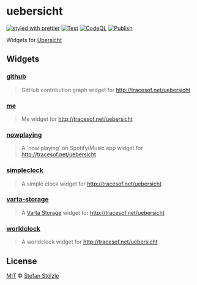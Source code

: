 # uebersicht

[![styled with prettier](https://img.shields.io/badge/styled_with-prettier-ff69b4.svg)](https://github.com/prettier/prettier) [![Test](https://github.com/stoe/uebersicht/workflows/Test/badge.svg)](https://github.com/stoe/uebersicht/actions/workflows/test.yml) [![CodeQL](https://github.com/stoe/uebersicht/actions/workflows/codeql.yml/badge.svg)](https://github.com/stoe/uebersicht/actions/workflows/codeql.yml) [![Publish](https://github.com/stoe/uebersicht/actions/workflows/publish.yml/badge.svg)](https://github.com/stoe/uebersicht/actions/workflows/publish.yml)

Widgets for [Übersicht](http://tracesof.net/uebersicht)

## Widgets

### [github](packages/github)

> GitHub contribution graph widget for http://tracesof.net/uebersicht

### [me](packages/me)

> Me widget for http://tracesof.net/uebersicht

### [nowplaying](packages/nowplaying)

> A 'now playing' on Spotify/Music app widget for http://tracesof.net/uebersicht

### [simpleclock](packages/simpleclock)

> A simple clock widget for http://tracesof.net/uebersicht

### [varta-storage](packages/vartastorage)

> A [Varta Storage](https://www.varta-ag.com/storage) widget for http://tracesof.net/uebersicht

### [worldclock](packages/worldclock)

> A worldclock widget for http://tracesof.net/uebersicht

## License

[MIT](./license) © [Stefan Stölzle](https://github.com/stoe)
